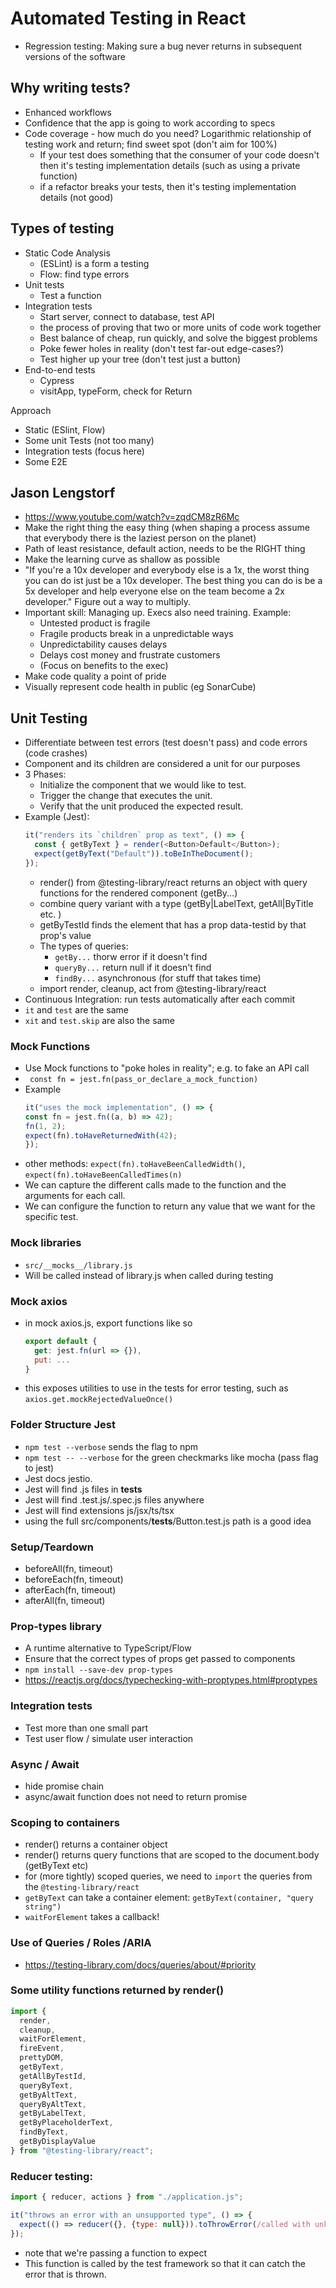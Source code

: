 # Automated Testing in React
* Regression testing: Making sure a bug never returns in subsequent versions of the software

## Why writing tests?
* Enhanced workflows
* Confidence that the app is going to work according to specs
* Code coverage - how much do you need? Logarithmic relationship of testing work and return; find sweet spot (don't aim for 100%)
  * If your test does something that the consumer of your code doesn't then it's testing implementation details (such as using a private function)
  * if a refactor breaks your tests, then it's testing implementation details (not good)

## Types of testing
* Static Code Analysis
  * (ESLint) is a form a testing
  * Flow: find type errors
* Unit tests
  * Test a function
* Integration tests
  * Start server, connect to database, test API
  * the process of proving that two or more units of code work together
  * Best balance of cheap, run quickly, and solve the biggest problems
  * Poke fewer holes in reality (don't test far-out edge-cases?)
  * Test higher up your tree (don't test just a button)
* End-to-end tests
  * Cypress
  * visitApp, typeForm, check for Return

Approach
* Static (ESlint, Flow)
* Some unit Tests (not too many)
* Integration tests (focus here)
* Some E2E

## Jason Lengstorf
* https://www.youtube.com/watch?v=zqdCM8zR6Mc
* Make the right thing the easy thing (when shaping a process assume that everybody there is the laziest person on the planet)
* Path of least resistance, default action, needs to be the RIGHT thing
* Make the learning curve as shallow as possible
* "If you're a 10x developer and everybody else is a 1x, the worst thing you can do ist just be a 10x developer. The best thing you can do is be a 5x developer and help everyone else on the team become a 2x developer." Figure out a way to multiply.
* Important skill: Managing up. Execs also need training. Example:
  * Untested product is fragile
  * Fragile products break in a unpredictable ways
  * Unpredictability causes delays
  * Delays cost money and frustrate customers
  * (Focus on benefits to the exec)
* Make code quality a point of pride
* Visually represent code health in public (eg SonarCube)

## Unit Testing
* Differentiate between test errors (test doesn't pass) and code errors (code crashes)
* Component and its children are considered a unit for our purposes
* 3 Phases:
  * Initialize the component that we would like to test.
  * Trigger the change that executes the unit.
  * Verify that the unit produced the expected result.
* Example (Jest):
  ```javascript
  it("renders its `children` prop as text", () => {
    const { getByText } = render(<Button>Default</Button>);
    expect(getByText("Default")).toBeInTheDocument();
  });
  ```
  * render() from @testing-library/react returns an object with query functions for the rendered component (getBy...)
  * combine query variant with a type (getBy|LabelText, getAll|ByTitle etc. )
  * getByTestId finds the element that has a prop data-testid by that prop's value
  * The types of queries:
    * ```getBy...``` thorw error if it doesn't find
    * ```queryBy...``` return null if it doesn't find
    * ```findBy...``` asynchronous (for stuff that takes time)
  * import render, cleanup, act from @testing-library/react
* Continuous Integration: run tests automatically after each commit
* ```it``` and ```test``` are the same
* ```xit``` and ```test.skip``` are also the same

### Mock Functions
* Use Mock functions to "poke holes in reality"; e.g. to fake an API call
* ``` const fn = jest.fn(pass_or_declare_a_mock_function)```
* Example
  ```javascript
  it("uses the mock implementation", () => {
  const fn = jest.fn((a, b) => 42);
  fn(1, 2);
  expect(fn).toHaveReturnedWith(42);
  });
  ```
* other methods: ```expect(fn).toHaveBeenCalledWidth()```, ```expect(fn).toHaveBeenCalledTimes(n)```
* We can capture the different calls made to the function and the arguments for each call.
* We can configure the function to return any value that we want for the specific test.

### Mock libraries 
* ```src/__mocks__/library.js```
* Will be called instead of library.js when called during testing

### Mock axios
* in mock axios.js, export functions like so
  ```javascript
  export default { 
    get: jest.fn(url => {}),
    put: ...
  }
  ```
* this exposes utilities to use in the tests for error testing, such as ```axios.get.mockRejectedValueOnce()```


### Folder Structure Jest
* ```npm test --verbose``` sends the flag to npm 
* ```npm test -- --verbose``` for the green checkmarks like mocha (pass flag to jest)
* Jest docs jestio.
* Jest will find .js files in __tests__
* Jest will find .test.js/.spec.js files anywhere
* Jest will find extensions js/jsx/ts/tsx
* using the full src/components/__tests__/Button.test.js path is a good idea

### Setup/Teardown
* beforeAll(fn, timeout)
* beforeEach(fn, timeout)
* afterEach(fn, timeout)
* afterAll(fn, timeout)

### Prop-types library
* A runtime alternative to TypeScript/Flow
* Ensure that the correct types of props get passed to components
* ```npm install --save-dev prop-types```
* https://reactjs.org/docs/typechecking-with-proptypes.html#proptypes


### Integration tests
* Test more than one small part
* Test user flow / simulate user interaction

### Async / Await
* hide promise chain
* async/await function does not need to return promise

### Scoping to containers
* render() returns a container object
* render() returns query functions that are scoped to the document.body (getByText etc)
* for (more tightly) scoped queries, we need to ```import``` the queries from the ```@testing-library/react```
* ```getByText``` can take a container element: ```getByText(container, "query string")```
* ```waitForElement``` takes a callback!

### Use of Queries / Roles /ARIA
* https://testing-library.com/docs/queries/about/#priority

### Some utility functions returned by render()
```javascript
import { 
  render, 
  cleanup, 
  waitForElement, 
  fireEvent, 
  prettyDOM, 
  getByText, 
  getAllByTestId, 
  queryByText, 
  getByAltText,
  queryByAltText,
  getByLabelText, 
  getByPlaceholderText, 
  findByText,
  getByDisplayValue
} from "@testing-library/react";
```

### Reducer testing:
```javascript
import { reducer, actions } from "./application.js";

it("throws an error with an unsupported type", () => {
  expect(() => reducer({}, {type: null})).toThrowError(/called with unknown action type/i);
});
```

* note that we're passing a function to expect
* This function is called by the test framework so that it can catch the error that is thrown.